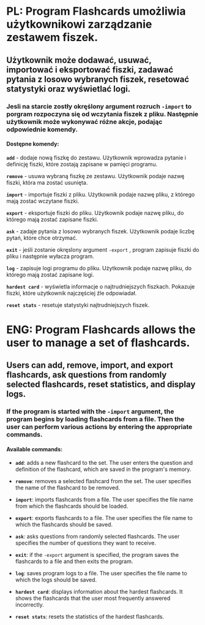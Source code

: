 # **PL:** Program **Flashcards** umożliwia użytkownikowi zarządzanie zestawem fiszek.
## Użytkownik może dodawać, usuwać, importować i eksportować fiszki, zadawać pytania z losowo wybranych fiszek, resetować statystyki oraz wyświetlać logi.

### Jesli na starcie zostły okręślony argument rozruch `-import` to porgram rozpoczyna się od wczytania fiszek z pliku. Następnie użytkownik może wykonywać różne akcje, podając odpowiednie komendy.

#### Dostępne komendy:

**`add`** - dodaje nową fiszkę do zestawu. Użytkownik wprowadza pytanie i definicję fiszki, które zostają zapisane w pamięci programu.

**`remove`** - usuwa wybraną fiszkę ze zestawu. Użytkownik podaje nazwę fiszki, która ma zostać usunięta.

**`import`** - importuje fiszki z pliku. Użytkownik podaje nazwę pliku, z którego mają zostać wczytane fiszki.

**`export`** - eksportuje fiszki do pliku. Użytkownik podaje nazwę pliku, do którego mają zostać zapisane fiszki.

**`ask`** - zadaje pytania z losowo wybranych fiszek. Użytkownik podaje liczbę pytań, które chce otrzymać.

**`exit`** - jeśli zostanie okręslony argument `-export` , program zapisuje fiszki do pliku i następnie wyłacza program.

**`log`** - zapisuje logi programu do pliku. Użytkownik podaje nazwę pliku, do którego mają zostać zapisane logi.

**`hardest card`** - wyświetla informacje o najtrudniejszych fiszkach. Pokazuje fiszki, które użytkownik najczęściej źle odpowiadał.

**`reset stats`** - resetuje statystyki najtrudniejszych fiszek.

# **ENG:** Program **Flashcards** allows the user to manage a set of flashcards.
## Users can add, remove, import, and export flashcards, ask questions from randomly selected flashcards, reset statistics, and display logs.

### If the program is started with the `-import` argument, the program begins by loading flashcards from a file. Then the user can perform various actions by entering the appropriate commands.

#### Available commands:

- **`add`**: adds a new flashcard to the set. The user enters the question and definition of the flashcard, which are saved in the program's memory.

- **`remove`**: removes a selected flashcard from the set. The user specifies the name of the flashcard to be removed.

- **`import`**: imports flashcards from a file. The user specifies the file name from which the flashcards should be loaded.

- **`export`**: exports flashcards to a file. The user specifies the file name to which the flashcards should be saved.

- **`ask`**: asks questions from randomly selected flashcards. The user specifies the number of questions they want to receive.

- **`exit`**: if the `-export` argument is specified, the program saves the flashcards to a file and then exits the program.

- **`log`**: saves program logs to a file. The user specifies the file name to which the logs should be saved.

- **`hardest card`**: displays information about the hardest flashcards. It shows the flashcards that the user most frequently answered incorrectly.

- **`reset stats`**: resets the statistics of the hardest flashcards.
